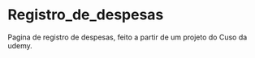 # Registro_de_despesas
 Pagina de registro de despesas, feito a partir de um projeto do Cuso da udemy. 
